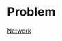 # Problem

[Network](https://onlinejudge.org/index.php?option=onlinejudge&page=show_problem&problem=251)
